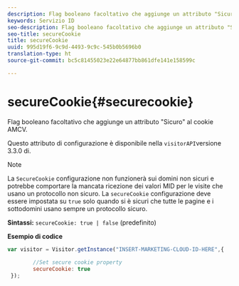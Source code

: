 ```yaml
---
description: Flag booleano facoltativo che aggiunge un attributo "Sicuro" al cookie AMCV.
keywords: Servizio ID
seo-description: Flag booleano facoltativo che aggiunge un attributo "Sicuro" al cookie AMCV.
seo-title: secureCookie
title: secureCookie
uuid: 995d19f6-9c9d-4493-9c9c-545b0b5696b0
translation-type: ht
source-git-commit: bc5c81455023e22e64877bb861dfe141e158599c

---
```



# secureCookie{#securecookie}

Flag booleano facoltativo che aggiunge un attributo &quot;Sicuro&quot; al cookie AMCV.

Questo attributo di configurazione è disponibile nella `visitorAPI`versione 3.3.0 di.

>[!NOTE]
>
>La `SecureCookie` configurazione non funzionerà sui domini non sicuri e potrebbe comportare la mancata ricezione dei valori MID per le visite che usano un protocollo non sicuro. La `secureCookie` configurazione deve essere impostata su `true` solo quando si è sicuri che tutte le pagine e i sottodomini usano sempre un protocollo sicuro.

**Sintassi:** `secureCookie: true | false` (predefinito)

**Esempio di codice**

```js
var visitor = Visitor.getInstance("INSERT-MARKETING-CLOUD-ID-HERE",{ 
 
        //Set secure cookie property 
        secureCookie: true 
 });
```

